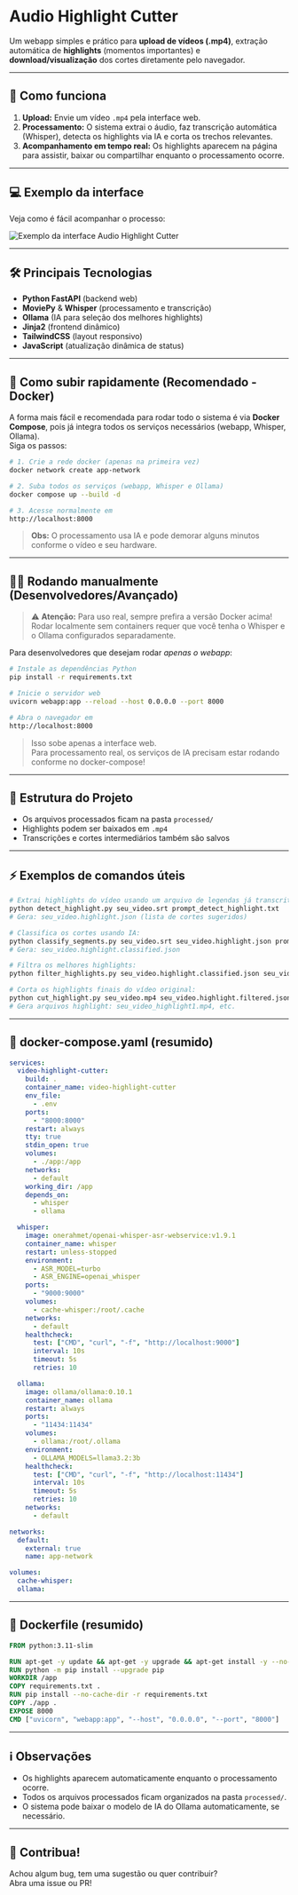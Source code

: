 # Audio Highlight Cutter

Um webapp simples e prático para **upload de vídeos (.mp4)**, extração automática de **highlights** (momentos importantes) e **download/visualização** dos cortes diretamente pelo navegador.

---

## 🚀 Como funciona

1. **Upload:** Envie um vídeo `.mp4` pela interface web.
2. **Processamento:** O sistema extrai o áudio, faz transcrição automática (Whisper), detecta os highlights via IA e corta os trechos relevantes.
3. **Acompanhamento em tempo real:** Os highlights aparecem na página para assistir, baixar ou compartilhar enquanto o processamento ocorre.

---

## 💻 Exemplo da interface

Veja como é fácil acompanhar o processo:

![Exemplo da interface Audio Highlight Cutter](assets/exemplo-frontend.jpg)

---

## 🛠️ Principais Tecnologias

- **Python FastAPI** (backend web)
- **MoviePy** & **Whisper** (processamento e transcrição)
- **Ollama** (IA para seleção dos melhores highlights)
- **Jinja2** (frontend dinâmico)
- **TailwindCSS** (layout responsivo)
- **JavaScript** (atualização dinâmica de status)

---

## 🐳 Como subir rapidamente (Recomendado - Docker)

A forma mais fácil e recomendada para rodar todo o sistema é via **Docker Compose**, pois já integra todos os serviços necessários (webapp, Whisper, Ollama).  
Siga os passos:

```bash
# 1. Crie a rede docker (apenas na primeira vez)
docker network create app-network

# 2. Suba todos os serviços (webapp, Whisper e Ollama)
docker compose up --build -d

# 3. Acesse normalmente em
http://localhost:8000
```

> **Obs:** O processamento usa IA e pode demorar alguns minutos conforme o vídeo e seu hardware.

---

## 👨‍💻 Rodando manualmente (Desenvolvedores/Avançado)

> ⚠️ **Atenção:** Para uso real, sempre prefira a versão Docker acima!  
> Rodar localmente sem containers requer que você tenha o Whisper e o Ollama configurados separadamente.

Para desenvolvedores que desejam rodar *apenas o webapp*:

```bash
# Instale as dependências Python
pip install -r requirements.txt

# Inicie o servidor web
uvicorn webapp:app --reload --host 0.0.0.0 --port 8000

# Abra o navegador em
http://localhost:8000
```

> Isso sobe apenas a interface web.  
> Para processamento real, os serviços de IA precisam estar rodando conforme no docker-compose!

---

## 📂 Estrutura do Projeto

- Os arquivos processados ficam na pasta `processed/`
- Highlights podem ser baixados em `.mp4`
- Transcrições e cortes intermediários também são salvos

---

## ⚡ Exemplos de comandos úteis

```bash
# Extrai highlights do vídeo usando um arquivo de legendas já transcrito:
python detect_highlight.py seu_video.srt prompt_detect_highlight.txt
# Gera: seu_video.highlight.json (lista de cortes sugeridos)

# Classifica os cortes usando IA:
python classify_segments.py seu_video.srt seu_video.highlight.json prompt_classify.txt
# Gera: seu_video.highlight.classified.json

# Filtra os melhores highlights:
python filter_highlights.py seu_video.highlight.classified.json seu_video.highlight.filtered.json

# Corta os highlights finais do vídeo original:
python cut_highlight.py seu_video.mp4 seu_video.highlight.filtered.json
# Gera arquivos highlight: seu_video_highlight1.mp4, etc.
```

---

## 🐳 docker-compose.yaml (resumido)

```yaml
services:
  video-highlight-cutter:
    build: .
    container_name: video-highlight-cutter
    env_file:
      - .env
    ports:
      - "8000:8000"
    restart: always
    tty: true
    stdin_open: true
    volumes:
      - ./app:/app
    networks:
      - default
    working_dir: /app
    depends_on:
      - whisper
      - ollama

  whisper:
    image: onerahmet/openai-whisper-asr-webservice:v1.9.1
    container_name: whisper
    restart: unless-stopped
    environment:
      - ASR_MODEL=turbo
      - ASR_ENGINE=openai_whisper
    ports:
      - "9000:9000"
    volumes:
      - cache-whisper:/root/.cache
    networks:
      - default
    healthcheck:
      test: ["CMD", "curl", "-f", "http://localhost:9000"]
      interval: 10s
      timeout: 5s
      retries: 10

  ollama:
    image: ollama/ollama:0.10.1
    container_name: ollama
    restart: always
    ports:
      - "11434:11434"
    volumes:
      - ollama:/root/.ollama
    environment:
      - OLLAMA_MODELS=llama3.2:3b
    healthcheck:
      test: ["CMD", "curl", "-f", "http://localhost:11434"]
      interval: 10s
      timeout: 5s
      retries: 10
    networks:
      - default

networks:
  default:
    external: true
    name: app-network

volumes:
  cache-whisper:
  ollama:
```

---

## 🐍 Dockerfile (resumido)

```dockerfile
FROM python:3.11-slim

RUN apt-get -y update && apt-get -y upgrade && apt-get install -y --no-install-recommends libmediainfo0v5 libmediainfo-dev ffmpeg
RUN python -m pip install --upgrade pip
WORKDIR /app
COPY requirements.txt .
RUN pip install --no-cache-dir -r requirements.txt
COPY ./app .
EXPOSE 8000
CMD ["uvicorn", "webapp:app", "--host", "0.0.0.0", "--port", "8000"]
```

---

## ℹ️ Observações

- Os highlights aparecem automaticamente enquanto o processamento ocorre.
- Todos os arquivos processados ficam organizados na pasta `processed/`.
- O sistema pode baixar o modelo de IA do Ollama automaticamente, se necessário.

---

## 🤝 Contribua!

Achou algum bug, tem uma sugestão ou quer contribuir?  
Abra uma issue ou PR!
